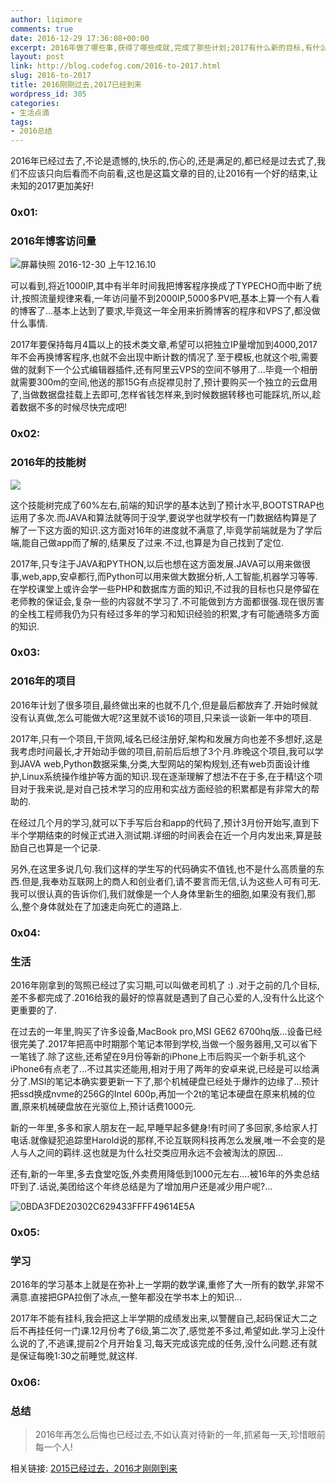 ```yaml
---
author: liqimore
comments: true
date: 2016-12-29 17:36:08+00:00
excerpt: 2016年做了哪些事,获得了哪些成就,完成了那些计划;2017有什么新的目标,有什么新的想法,有什么新的安排...
layout: post
link: http://blog.codefog.com/2016-to-2017.html
slug: 2016-to-2017
title: 2016刚刚过去,2017已经到来
wordpress_id: 305
categories:
- 生活点滴
tags:
- 2016总结
---
```


2016年已经过去了,不论是遗憾的,快乐的,伤心的,还是满足的,都已经是过去式了,我们不应该只向后看而不向前看,这也是这篇文章的目的,让2016有一个好的结束,让未知的2017更加美好!


### **0x01:**




### **2016年博客访问量**


![屏幕快照 2016-12-30 上午12.16.10](https://static.timelovelife.com/old/2016/12/屏幕快照-2016-12-30-上午12.16.10-1024x529.png)

可以看到,将近1000IP,其中有半年时间我把博客程序换成了TYPECHO而中断了统计,按照流量规律来看,一年访问量不到2000IP,5000多PV吧,基本上算一个有人看的博客了...基本上达到了要求,毕竟这一年全用来折腾博客的程序和VPS了,都没做什么事情.

2017年要保持每月4篇以上的技术类文章,希望可以把独立IP量增加到4000,2017年不会再换博客程序,也就不会出现中断计数的情况了.至于模板,也就这个啦,需要做的就剩下一个公式编辑器插件,还有阿里云VPS的空间不够用了...毕竟一个相册就需要300m的空间,他送的那15G有点捉襟见肘了,预计要购买一个独立的云盘用了,当做数据盘挂载上去即可,怎样省钱怎样来,到时候数据转移也可能踩坑,所以,趁着数据不多的时候尽快完成吧!


### **0x02:**




### **2016年的技能树**


![](http://old.timelovelife.com/usr/uploads/2016/04/4179312525.png)

这个技能树完成了60%左右,前端的知识学的基本达到了预计水平,BOOTSTRAP也运用了多次.而JAVA和算法就等同于没学,要说学也就学校有一门数据结构算是了解了一下这方面的知识.这方面对16年的进度就不满意了,毕竟学前端就是为了学后端,能自己做app而了解的,结果反了过来.不过,也算是为自己找到了定位.

2017年,只专注于JAVA和PYTHON,以后也想在这方面发展.JAVA可以用来做很事,web,app,安卓都行,而Python可以用来做大数据分析,人工智能,机器学习等等.在学校课堂上或许会学一些PHP和数据库方面的知识,不过我的目标也只是停留在老师教的保证会,复杂一些的内容就不学习了.不可能做到方方面都很强.现在很厉害的全栈工程师我仍为只有经过多年的学习和知识经验的积累,才有可能通晓多方面的知识.


### **0x03:**




### **2016年的项目**


2016年计划了很多项目,最终做出来的也就不几个,但是最后都放弃了.开始时候就没有认真做,怎么可能做大呢?这里就不谈16的项目,只来谈一谈新一年中的项目.

2017年,只有一个项目,干货网,域名已经注册好,架构和发展方向也差不多想好,这是我考虑时间最长,才开始动手做的项目,前前后后想了3个月.昨晚这个项目,我可以学到JAVA web,Python数据采集,分类,大型网站的架构规划,还有web页面设计维护,Linux系统操作维护等方面的知识.现在逐渐理解了想法不在于多,在于精!这个项目对于我来说,是对自己技术学习的应用和实战方面经验的积累都是有非常大的帮助的.

在经过几个月的学习,就可以下手写后台和app的代码了,预计3月份开始写,直到下半个学期结束的时候正式进入测试期.详细的时间表会在近一个月内发出来,算是鼓励自己也算是一个记录.

另外,在这里多说几句.我们这样的学生写的代码确实不值钱,也不是什么高质量的东西.但是,我奉劝互联网上的商人和创业者们,请不要言而无信,认为这些人可有可无.我可以很认真的告诉你们,我们就像是一个人身体里新生的细胞,如果没有我们,那么,整个身体就处在了加速走向死亡的道路上.


### **0x04:**




### **生活**


2016年刚拿到的驾照已经过了实习期,可以叫做老司机了 :) .对于之前的几个目标,差不多都完成了.2016给我的最好的惊喜就是遇到了自己心爱的人,没有什么比这个更重要的了.

在过去的一年里,购买了许多设备,MacBook pro,MSI GE62 6700hq版...设备已经很完美了.2017年把高中时期那个笔记本带到学校,当做一个服务器用,又可以省下一笔钱了.除了这些,还希望在9月份等新的iPhone上市后购买一个新手机,这个iPhone6有点老了...不过其实还能用,相对于用了两年的安卓来说,已经是可以给满分了.MSI的笔记本确实要更新一下了,那个机械硬盘已经处于爆炸的边缘了...预计把ssd换成nvme的256G的Intel 600p,再加一个2t的笔记本硬盘在原来机械的位置,原来机械硬盘放在光驱位上,预计话费1000元.

新的一年里,多多和家人朋友在一起,早睡早起多健身!有时间了多回家,多给家人打电话.就像疑犯追踪里Harold说的那样,不论互联网科技再怎么发展,唯一不会变的是人与人之间的羁绊.这也就是为什么社交类应用永远不会被淘汰的原因...

还有,新的一年里,多去食堂吃饭,外卖费用降低到1000元左右....被16年的外卖总结吓到了.话说,美团给这个年终总结是为了增加用户还是减少用户呢?...

![0BDA3FDE20302C629433FFFF49614E5A](https://static.timelovelife.com/old/2016/12/0BDA3FDE20302C629433FFFF49614E5A-576x1024.png)


### **0x05:**




### **学习**


2016年的学习基本上就是在弥补上一学期的数学课,重修了大一所有的数学,非常不满意.直接把GPA拉倒了冰点,一整年都没在学书本上的知识...

2017年不能有挂科,我会把这上半学期的成绩发出来,以警醒自己,起码保证大二之后不再挂任何一门课.12月份考了6级,第二次了,感觉差不多过,希望如此.学习上没什么说的了,不逃课,提前2个月开始复习,每天完成该完成的任务,没什么问题.还有就是保证每晚1:30之前睡觉,就这样.


### **0x06:**




### **总结**




<blockquote>2016年再怎么后悔也已经过去,不如认真对待新的一年,抓紧每一天,珍惜眼前每一个人!</blockquote>


相关链接: [2015已经过去，2016才刚刚到来](http://blog.codefog.com/2015-to-2016.html)


